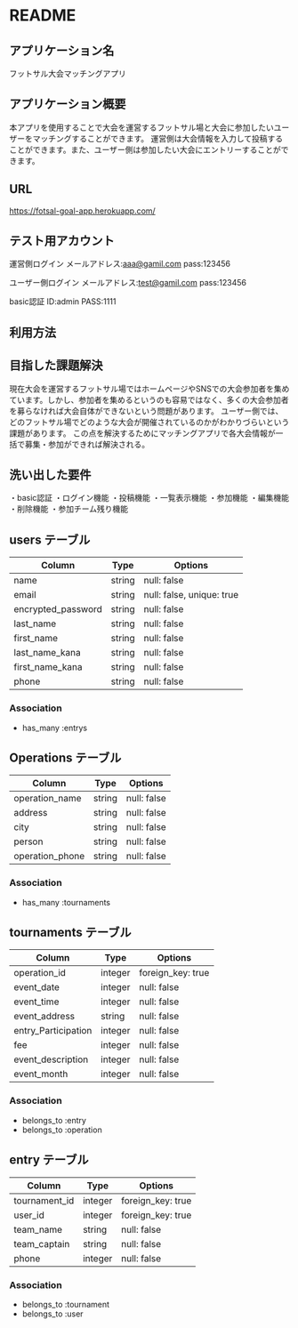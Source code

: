 # README

## アプリケーション名
フットサル大会マッチングアプリ

## アプリケーション概要
本アプリを使用することで大会を運営するフットサル場と大会に参加したいユーザーをマッチングすることができます。
運営側は大会情報を入力して投稿することができます。また、ユーザー側は参加したい大会にエントリーすることができます。

## URL
https://fotsal-goal-app.herokuapp.com/

## テスト用アカウント

運営側ログイン
メールアドレス:aaa@gamil.com
pass:123456

ユーザー側ログイン
メールアドレス:test@gamil.com
pass:123456

basic認証
ID:admin
PASS:1111

## 利用方法



## 目指した課題解決
現在大会を運営するフットサル場ではホームページやSNSでの大会参加者を集めています。しかし、参加者を集めるというのも容易ではなく、多くの大会参加者を募らなければ大会自体ができないという問題があります。
ユーザー側では、どのフットサル場でどのような大会が開催されているのかがわかりづらいという課題があります。
この点を解決するためにマッチングアプリで各大会情報が一括で募集・参加ができれば解決される。

## 洗い出した要件
・basic認証
・ログイン機能
・投稿機能
・一覧表示機能
・参加機能
・編集機能
・削除機能
・参加チーム残り機能

## 


## users テーブル

| Column          | Type   | Options     |
| --------------  | ------ | ----------- |
| name            | string | null: false |
| email           | string | null: false, unique: true |
| encrypted_password|string| null: false |
| last_name       | string | null: false |
| first_name      | string | null: false |
| last_name_kana  | string | null: false |
| first_name_kana | string | null: false |
| phone           | string | null: false |

### Association

- has_many :entrys


## Operations テーブル

| Column          | Type   | Options     |
| --------------  | ------ | ----------- |
| operation_name  | string | null: false |
| address         | string | null: false |
| city            | string | null: false |
| person          | string | null: false |
| operation_phone | string | null: false |

### Association

- has_many :tournaments



## tournaments テーブル

| Column              | Type   | Options     |
| --------------      | ------ | ----------- |
| operation_id        | integer | foreign_key: true |
| event_date          | integer  | null: false  |
| event_time          | integer  | null: false |
| event_address       | string  | null: false |
| entry_Participation | integer | null: false |
| fee                 | integer | null: false |
| event_description   | integer | null: false |
| event_month         | integer | null: false |

### Association

- belongs_to :entry
- belongs_to :operation




## entry テーブル

| Column         | Type    | Options     |
| ---------------| ------  | ----------- |
| tournament_id  | integer | foreign_key: true |
| user_id        | integer | foreign_key: true |
| team_name      | string  | null: false |
| team_captain   | string  | null: false |
| phone          | integer | null: false |

### Association

- belongs_to :tournament
- belongs_to :user


<!-- ## enter_kosal テーブル

| Column         | Type    | Options     |
| ---------------| ------  | ----------- |
| operation_id   | integer | foreign_key: true |
| kosal_id       | integer | foreign_key: true |
| user_id        | integer | foreign_key: true | -->



<!-- ## kosals テーブル

| Column              | Type   | Options     |
| --------------      | ------ | ----------- |
| operation_id        | integer | foreign_key: true |
| user_id             | integer | foreign_key: true |
| event_date          | string  | null: false  |
| event_time          | string  | null: false |
| event_address       | string  | null: false |
| event_Participation | integer | null: false |

### Association

- belongs_to user
- belongs_to operation -->

